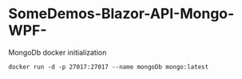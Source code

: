 # SomeDemos-Blazor-API-Mongo-WPF-

MongoDb docker initialization

```console
docker run -d -p 27017:27017 --name mongoDb mongo:latest
```
